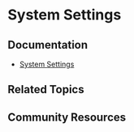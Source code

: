 # System Settings

## Documentation

* [System Settings](https://portal.liferay.dev/docs/7-2/user/-/knowledge_base/u/system-settings)

## Related Topics


## Community Resources

